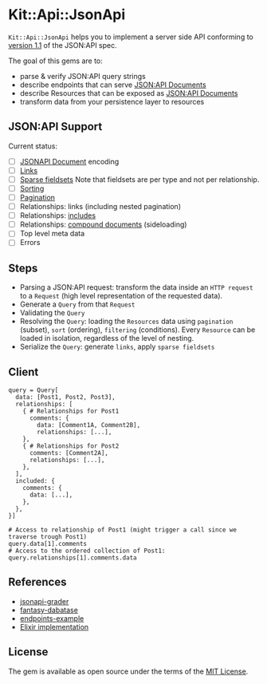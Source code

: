 # Kit::Api::JsonApi

`Kit::Api::JsonApi` helps you to implement a server side API conforming to [version 1.1](https://jsonapi.org/format/1.1/) of the JSON:API spec.

The goal of this gems are to:
- parse & verify JSON:API query strings
- describe endpoints that can serve [JSON:API Documents](http://jsonapi.org/format)
- describe Resources that can be exposed as [JSON:API Documents](http://jsonapi.org/format)
- transform data from your persistence layer to resources

## JSON:API Support

Current status:

- [ ] [JSONAPI Document](http://jsonapi.org/format/#document-top-level) encoding
- [ ] [Links](http://jsonapi.org/format/#document-links)
- [ ] [Sparse fieldsets](https://jsonapi.org/format/#fetching-sparse-fieldsets) Note that fieldsets are per type and not per relationship.
- [ ] [Sorting](https://jsonapi.org/format/#fetching-sorting)
- [ ] [Pagination](https://jsonapi.org/format/#fetching-pagination)
- [ ] Relationships: links (including nested pagination)
- [ ] Relationships: [includes](https://jsonapi.org/format/#fetching-includes)
- [ ] Relationships: [compound documents](http://jsonapi.org/format/#document-compound-documents) (sideloading)
- [ ] Top level meta data
- [ ] Errors

## Steps

- Parsing a JSON:API request: transform the data inside an `HTTP request` to a `Request` (high level representation of the requested data).
- Generate a `Query` from that `Request`
- Validating the `Query`
- Resolving the `Query`: loading the `Resources` data using `pagination` (subset), `sort` (ordering), `filtering` (conditions). Every `Resource` can be loaded in isolation, regardless of the level of nesting.
- Serialize the `Query`: generate `links`, apply `sparse fieldsets`

## Client

```
query = Query[
  data: [Post1, Post2, Post3],
  relationships: [
    { # Relationships for Post1
      comments: {
        data: [Comment1A, Comment2B],
        relationships: [...], 
    },
    { # Relationships for Post2
      comments: [Comment2A],
      relationships: [...],
    },
  ],
  included: {
    comments: {
      data: [...],
    },
  },
}]

# Access to relationship of Post1 (might trigger a call since we traverse trough Post1)
query.data[1].comments
# Access to the ordered collection of Post1:
query.relationships[1].comments.data
```

## References

- [jsonapi-grader](https://github.com/beauby/jsonapi-grader)
- [fantasy-dabatase](https://github.com/endpoints/fantasy-database)
- [endpoints-example](https://github.com/endpoints/endpoints-example)
- [Elixir implementation](https://github.com/jeregrine/jsonapi)

## License
The gem is available as open source under the terms of the [MIT License](https://opensource.org/licenses/MIT).
